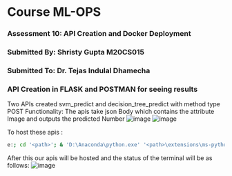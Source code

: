 # Course ML-OPS
### Assessment 10: API Creation and Docker Deployment
### Submitted By: Shristy Gupta M20CS015
### Submitted To: Dr. Tejas Indulal Dhamecha


### API Creation in FLASK and POSTMAN for seeing results
Two APIs created svm_predict and decision_tree_predict with method type POST
Functionality: The apis take json Body which contains the attribute Image and outputs the predicted Number
![image](https://user-images.githubusercontent.com/26459890/143763613-7e75245d-9226-4277-adc8-4844e2e0e9ca.png)
![image](https://user-images.githubusercontent.com/26459890/143763621-96e0aad9-ab77-4305-b649-c6ba84b9ea42.png)

To host these apis :
``` sh
e:; cd '<path>'; & 'D:\Anaconda\python.exe' '<path>\extensions\ms-python.python-2021.11.1422169775\pythonFiles\lib\python\debugpy\launcher' '62702' '--' '-m' 'flask' 'run' '--no-debugger'
```
After this our apis will be hosted and the status of the terminal will be as follows:
![image](https://user-images.githubusercontent.com/26459890/143763726-16affda2-603e-4d2d-bdf8-32304450d79e.png)


